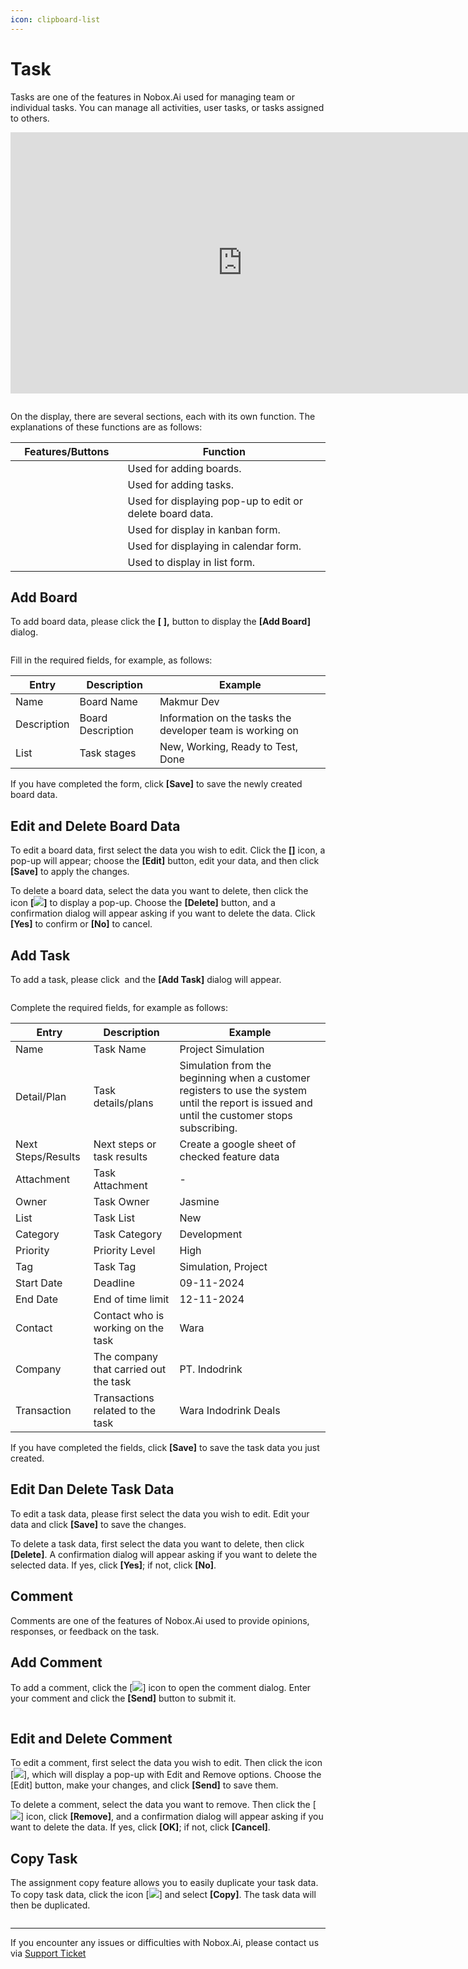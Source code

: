 ```yaml
---
icon: clipboard-list
---
```


# <i class="fa-regular fa-tasks"></i> Task

Tasks are one of the features in Nobox.Ai used for managing team or individual tasks. You can manage all activities, user tasks, or tasks assigned to others.

<iframe width="742" height="418" src="https://www.youtube.com/embed/mElOi9X0-0k/" title="01. Instalasi NoBox Desktop" frameborder="0" allow="accelerometer; autoplay; clipboard-write; encrypted-media; gyroscope; picture-in-picture; web-share" referrerpolicy="strict-origin-when-cross-origin" allowfullscreen></iframe>

<figure><img src="../../.gitbook/assets/Tasks (3).png" alt=""><figcaption></figcaption></figure>

On the display, there are several sections, each with its own function. The explanations of these functions are as follows:

<table><thead><tr><th width="163.5999755859375">Features/Buttons</th><th>Function</th></tr></thead><tbody><tr><td><img src="../../.gitbook/assets/new pipeline.png" alt=""></td><td>Used for adding boards.</td></tr><tr><td><img src="../../.gitbook/assets/new task.png" alt=""></td><td>Used for adding tasks.</td></tr><tr><td><img src="../../.gitbook/assets/Edit Delete2.png" alt=""></td><td>Used for displaying pop-up to edit or delete board data.</td></tr><tr><td><img src="../../.gitbook/assets/kanban.png" alt=""></td><td>Used for display in kanban form.</td></tr><tr><td><img src="../../.gitbook/assets/calendar.png" alt=""></td><td>Used for displaying in calendar form.</td></tr><tr><td><img src="../../.gitbook/assets/list.png" alt=""></td><td>Used to display in list form.</td></tr></tbody></table>

## Add Board

To add board data, please click the **\[** <img src="../../.gitbook/assets/new pipeline.png" alt="" data-size="line">**],** button to display the **\[Add Board]** dialog.

<figure><img src="../../.gitbook/assets/Tampilan Tambah Papan.png" alt=""><figcaption></figcaption></figure>

Fill in the required fields, for example, as follows:

| Entry       | Description       | Example                                                   |
| ----------- | ----------------- | --------------------------------------------------------- |
| Name        | Board Name        | Makmur Dev                                                |
| Description | Board Description | Information on the tasks the developer team is working on |
| List        | Task stages       | New, Working, Ready to Test, Done                         |

If you have completed the form, click **\[Save]** to save the newly created board data.

## **Edit and Delete Board Data**

To edit a board data, first select the data you wish to edit. Click the **\[**<img src="../../.gitbook/assets/Edit Delete2.png" alt="" data-size="line">**]** icon, a pop-up will appear; choose the **\[Edit]** button, edit your data, and then click **\[Save]** to apply the changes.

To delete a board data, select the data you want to delete, then click the icon **\[**![](<../../.gitbook/assets/Edit Delete2.png>)**]** to display a pop-up. Choose the **\[Delete]** button, and a confirmation dialog will appear asking if you want to delete the data. Click **\[Yes]** to confirm or **\[No]** to cancel.

## **Add Task**

To add a task, please click <img src="../../.gitbook/assets/new task.png" alt="" data-size="line"> and the **\[Add Task]** dialog will appear.

<figure><img src="../../.gitbook/assets/Tampilan Tambah tugas.png" alt=""><figcaption></figcaption></figure>

Complete the required fields, for example as follows:

| Entry              | Description                           | Example                                                                                                                                        |
| ------------------ | ------------------------------------- | ---------------------------------------------------------------------------------------------------------------------------------------------- |
| Name               | Task Name                             | Project Simulation                                                                                                                             |
| Detail/Plan        | Task details/plans                    | Simulation from the beginning when a customer registers to use the system until the report is issued and until the customer stops subscribing. |
| Next Steps/Results | Next steps or task results            | Create a google sheet of checked feature data                                                                                                  |
| Attachment         | Task Attachment                       | -                                                                                                                                              |
| Owner              | Task Owner                            | Jasmine                                                                                                                                        |
| List               | Task List                             | New                                                                                                                                            |
| Category           | Task Category                         | Development                                                                                                                                    |
| Priority           | Priority Level                        | High                                                                                                                                           |
| Tag                | Task Tag                              | Simulation, Project                                                                                                                            |
| Start Date         | Deadline                              | 09-11-2024                                                                                                                                     |
| End Date           | End of time limit                     | 12-11-2024                                                                                                                                     |
| Contact            | Contact who is working on the task    | Wara                                                                                                                                           |
| Company            | The company that carried out the task | PT. Indodrink                                                                                                                                  |
| Transaction        | Transactions related to the task      | Wara Indodrink Deals                                                                                                                           |

If you have completed the fields, click **\[Save]** to save the task data you just created.

## **Edit Dan Delete Task Data**

To edit a task data, please first select the data you wish to edit. Edit your data and click **\[Save]** to save the changes.

To delete a task data, first select the data you want to delete, then click **\[Delete]**. A confirmation dialog will appear asking if you want to delete the selected data. If yes, click **\[Yes]**; if not, click **\[No]**.

## Comment

Comments are one of the features of Nobox.Ai used to provide opinions, responses, or feedback on the task.

## Add Comment

To add a comment, click the \[![](../../.gitbook/assets/Comment.png)] icon to open the comment dialog. Enter your comment and click the **\[Send]** button to submit it.

<figure><img src="../../.gitbook/assets/New Comment.png" alt=""><figcaption></figcaption></figure>

## **Edit and Delete Comment**

To edit a comment, first select the data you wish to edit. Then click the icon \[![](<../../.gitbook/assets/Edit Delete2.png>)], which will display a pop-up with Edit and Remove options. Choose the \[Edit] button, make your changes, and click **\[Send]** to save them.

To delete a comment, select the data you want to remove. Then click the \[![](<../../.gitbook/assets/Edit Delete2.png>)] icon, click **\[Remove]**, and a confirmation dialog will appear asking if you want to delete the data. If yes, click **\[OK]**; if not, click **\[Cancel]**.

## Copy Task

The assignment copy feature allows you to easily duplicate your task data. To copy task data, click the icon \[![](../../.gitbook/assets/Setting.png)] and select **\[Copy]**. The task data will then be duplicated.

<figure><img src="../../.gitbook/assets/Tampilan Copy tugas.png" alt=""><figcaption></figcaption></figure>

---

If you encounter any issues or difficulties with Nobox.Ai, please contact us via [Support Ticket](https://crm.nobox.ai/clients/tickets)
